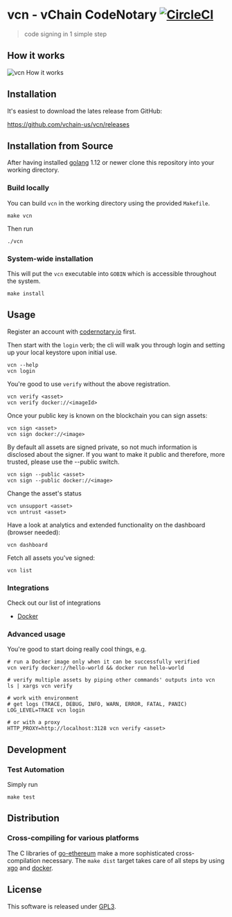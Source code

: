 # vcn - vChain CodeNotary [![CircleCI](https://circleci.com/gh/vchain-us/vcn.svg?style=svg)](https://circleci.com/gh/vchain-us/vcn)
> code signing in 1 simple step

## How it works
![vcn How it works](https://raw.githubusercontent.com/vchain-us/vcn/master/docs/vcn_hiwb.png "How it works")

## Installation

It's easiest to download the lates release from GitHub:

https://github.com/vchain-us/vcn/releases

## Installation from Source

After having installed [golang](https://golang.org/doc/install) 1.12 or newer clone this 
repository into your working directory.

### Build locally

You can build `vcn` in the working directory using the provided `Makefile`.

```
make vcn
```

Then run
```
./vcn
```

### System-wide installation

This will put the `vcn` executable into `GOBIN` which is
accessible throughout the system.

```
make install
```

## Usage

Register an account with [codernotary.io](https://codenotary.io) first.

Then start with the `login` verb; the cli will walk you through login
and setting up your local keystore upon initial use.
```
vcn --help
vcn login
```

You're good to use `verify` without the above registration.

```
vcn verify <asset>
vcn verify docker://<imageId>
```

Once your public key is known on the blockchain you can sign assets:

```
vcn sign <asset>
vcn sign docker://<image>
```

By default all assets are signed private, so not much information is disclosed about the signer. If you want to make it public and therefore, more trusted, please use the --public switch.

```
vcn sign --public <asset>
vcn sign --public docker://<image>
```

Change the asset's status

```
vcn unsupport <asset>
vcn untrust <asset>
```

Have a look at analytics and extended functionality on the dashboard (browser needed):

```
vcn dashboard
```

Fetch all assets you've signed:

```
vcn list
```

### Integrations

Check out our list of integrations

* [Docker](https://github.com/vchain-us/vcn/blob/master/docs/DOCKERINTEGRATION.md)

### Advanced usage 

You're good to start doing really cool things, e.g.

```
# run a Docker image only when it can be successfully verified
vcn verify docker://hello-world && docker run hello-world
```

```
# verify multiple assets by piping other commands' outputs into vcn
ls | xargs vcn verify
```

```
# work with environment
# get logs (TRACE, DEBUG, INFO, WARN, ERROR, FATAL, PANIC)
LOG_LEVEL=TRACE vcn login

# or with a proxy
HTTP_PROXY=http://localhost:3128 vcn verify <asset>
```

## Development

### Test Automation
Simply run

```
make test
```

## Distribution

### Cross-compiling for various platforms

The C libraries of [go-ethereum](https://github.com/ethereum/go-ethereum) make a more sophisticated cross-compilation
necessary. 
The `make dist` target takes care of all steps by using [xgo](https://github.com/techknowlogick/xgo) and [docker](https://github.com/docker). 

## License

This software is released under [GPL3](https://www.gnu.org/licenses/gpl-3.0.en.html).
